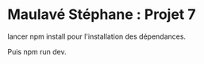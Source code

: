 # Maulavé Stéphane : Projet 7

lancer npm install pour l'installation des dépendances.

Puis npm run dev.

